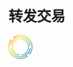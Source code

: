 # 转发交易

![image](https://raw.githubusercontent.com/GweiTech/gwei-network-wiki/master/zh/images/creator/7/01.png)


